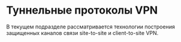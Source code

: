 # Туннельные протоколы VPN

В текущем подразделе рассматривается технологии построения защищенных
каналов связи site-to-site и client-to-site VPN.
